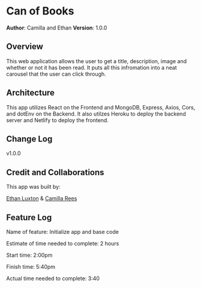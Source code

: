 # Can of Books

**Author**: Camilla and Ethan
**Version**: 1.0.0

## Overview
This web application allows the user to get a title, description, image and whether or not it has been read. It puts all this infromation into a neat carousel that the user can click through.

## Architecture
This app utilizes React on the Frontend and MongoDB, Express, Axios, Cors, and dotEnv on the Backend. It also utilzes Heroku to deploy the backend server and Netlify to deploy the frontend.

## Change Log
v1.0.0  

## Credit and Collaborations
This app was built by:

[Ethan Luxton](https://github.com/ethan-luxton) & [Camilla Rees](https://github.com/camillarees)

## Feature Log

Name of feature: Initialize app and base code

Estimate of time needed to complete: 2 hours

Start time: 2:00pm

Finish time: 5:40pm

Actual time needed to complete: 3:40